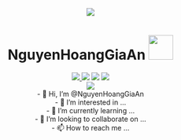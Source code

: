 <div id="header" align="center">
    <img src= https://media.giphy.com/media/SnevkEt4zCVWMCc8yk/giphy.gif />
    <h1>
            NguyenHoangGiaAn
            <img width="50" src= https://media.giphy.com/media/3o7aCY4rkWQiNyYTv2/giphy.gif >
    </h1>
</div>
<div id="badges" align="center">
  <a href="https://www.facebook.com/nhzaan" >
    <img src=https://img.shields.io/badge/Facebook-blue?logo=Facebook&logoColor=white&style=for-the-badge />  
  </a>
    <img src=https://img.shields.io/badge/Instagram-%23E4405F.svg?style=for-the-badge&logo=Instagram&logoColor=white />
    <img src=https://img.shields.io/badge/Gmail-D14836?style=for-the-badge&logo=gmail&logoColor=white />
    <img src=https://img.shields.io/badge/Discord-%235865F2.svg?style=for-the-badge&logo=discord&logoColor=white />
</div>
<div id="khuongan" align="center">
    <img src=https://komarev.com/ghpvc/?username=NguyenHoangGiaAn&color=%23E4405F&style=for-the-badge />
<div id="banner">
</div>
<div id="content">
  - 👋 Hi, I’m @NguyenHoangGiaAn <br>
- 👀 I’m interested in ... <br>
- 🌱 I’m currently learning ... <br>
- 💞️ I’m looking to collaborate on ... <br>
- 📫 How to reach me ...
